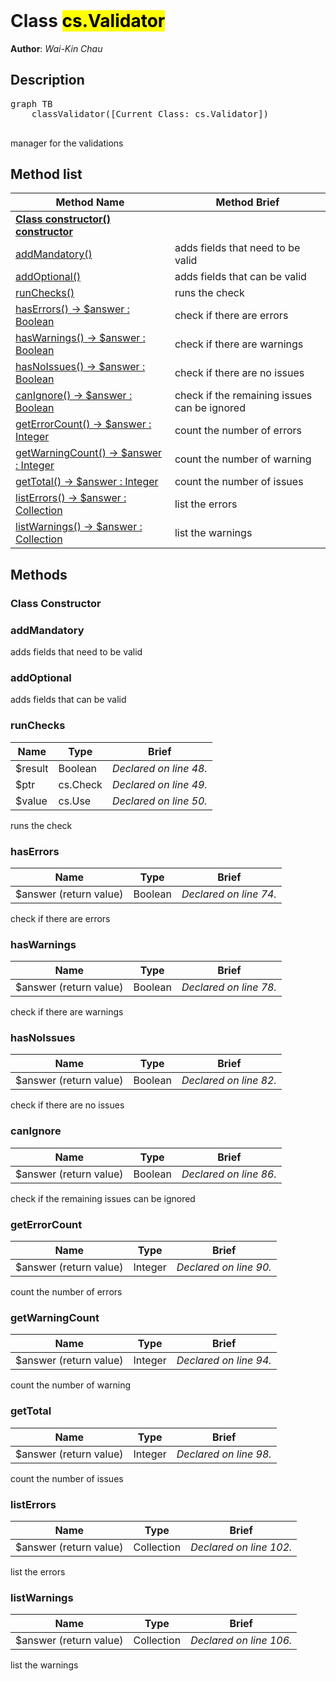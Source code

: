 <!DOCTYPE html>
<!--manager for the validations-->
<html>
<header>
  <script src='https://cdn.jsdelivr.net/npm/mermaid/dist/mermaid.min.js'></script>
  <script src='https://cdn.jsdelivr.net/npm/marked/marked.min.js'></script>
  <link 
    href='https://cdn.jsdelivr.net/npm/bootstrap@5.0.0-beta2/dist/css/bootstrap.min.css'
    rel='stylesheet'
    integrity='sha384-BmbxuPwQa2lc/FVzBcNJ7UAyJxM6wuqIj61tLrc4wSX0szH/Ev+nYRRuWlolflfl'
    crossorigin='anonymous'
  >
  <script 
    src='https://cdn.jsdelivr.net/npm/bootstrap@5.0.0-beta2/dist/js/bootstrap.bundle.min.js'
    integrity='sha384-b5kHyXgcpbZJO/tY9Ul7kGkf1S0CWuKcCD38l8YkeH8z8QjE0GmW1gYU5S9FOnJ0'
    crossorigin='anonymous'
  ></script>
  <title>Class Validator</title>
  <meta charset='ASCII' />
  <meta name='generator' value='4D Documentation' />
</header>
<body>
<div id='content' class='container'>

<h1>Class <mark>cs.Validator</mark></h1>

**Author**: *Wai-Kin Chau*

<h2>Description</h2>

<pre class='mermaid'>
graph TB
    classValidator([Current Class: cs.Validator])

</pre>

manager for the validations

<h2>Method list</h2>

<table class='table-hover'>
  <thead>
  <tr>
  <th>Method Name</th>
  <th>Method Brief</th>
  </tr></thead>
  <tbody>
  <tr>
    <td class='table-success'>
<a href='#class-constructor'><strong>Class constructor()<strong> <span class='badge bg-primary' data-bs-toggle='tooltip' title='Class Constructor' >constructor</span></a>
</td>
    <td class='table-success'>

</td>
  </tr>
  <tr>
    <td class='table-success'>
<a href='#addMandatory'>addMandatory()</a>
</td>
    <td class='table-success'>
adds fields that need to be valid
</td>
  </tr>
  <tr>
    <td class='table-success'>
<a href='#addOptional'>addOptional()</a>
</td>
    <td class='table-success'>
adds fields that can be valid
</td>
  </tr>
  <tr>
    <td class='table-success'>
<a href='#runChecks'>runChecks()</a>
</td>
    <td class='table-success'>
runs the check
</td>
  </tr>
  <tr>
    <td class='table-success'>
<a href='#hasErrors'>hasErrors() -> $answer : Boolean</a>
</td>
    <td class='table-success'>
check if there are errors
</td>
  </tr>
  <tr>
    <td class='table-success'>
<a href='#hasWarnings'>hasWarnings() -> $answer : Boolean</a>
</td>
    <td class='table-success'>
check if there are warnings
</td>
  </tr>
  <tr>
    <td class='table-success'>
<a href='#hasNoIssues'>hasNoIssues() -> $answer : Boolean</a>
</td>
    <td class='table-success'>
check if there are no issues
</td>
  </tr>
  <tr>
    <td class='table-success'>
<a href='#canIgnore'>canIgnore() -> $answer : Boolean</a>
</td>
    <td class='table-success'>
check if the remaining issues can be ignored
</td>
  </tr>
  <tr>
    <td class='table-success'>
<a href='#getErrorCount'>getErrorCount() -> $answer : Integer</a>
</td>
    <td class='table-success'>
count the number of errors
</td>
  </tr>
  <tr>
    <td class='table-success'>
<a href='#getWarningCount'>getWarningCount() -> $answer : Integer</a>
</td>
    <td class='table-success'>
count the number of warning
</td>
  </tr>
  <tr>
    <td class='table-success'>
<a href='#getTotal'>getTotal() -> $answer : Integer</a>
</td>
    <td class='table-success'>
count the number of issues
</td>
  </tr>
  <tr>
    <td class='table-success'>
<a href='#listErrors'>listErrors() -> $answer : Collection</a>
</td>
    <td class='table-success'>
list the errors
</td>
  </tr>
  <tr>
    <td class='table-success'>
<a href='#listWarnings'>listWarnings() -> $answer : Collection</a>
</td>
    <td class='table-success'>
list the warnings
</td>
  </tr>
</tbody>
</table>

<h2>Methods</h2>

<h3 id='class-constructor'><strong>Class Constructor</strong></h3>



<h3 id='addMandatory'>addMandatory</h3>

adds fields that need to be valid

<h3 id='addOptional'>addOptional</h3>

adds fields that can be valid

<h3 id='runChecks'>runChecks</h3>

<table class=''>
  <thead>
  <tr>
  <th>Name</th>
  <th>Type</th>
  <th>Brief</th>
  </tr></thead>
  <tbody>
  <tr>
    <td class='table-info'>
$result
</td>
    <td class='table-info'>
Boolean
</td>
    <td class='table-info'>
<em>Declared on line 48.</em>
</td>
  </tr>
  <tr>
    <td class='table-info'>
$ptr
</td>
    <td class='table-info'>
cs.Check
</td>
    <td class='table-info'>
<em>Declared on line 49.</em>
</td>
  </tr>
  <tr>
    <td class='table-info'>
$value
</td>
    <td class='table-info'>
cs.Use
</td>
    <td class='table-info'>
<em>Declared on line 50.</em>
</td>
  </tr>
</tbody>
</table>

runs the check

<h3 id='hasErrors'>hasErrors</h3>

<table class=''>
  <thead>
  <tr>
  <th>Name</th>
  <th>Type</th>
  <th>Brief</th>
  </tr></thead>
  <tbody>
  <tr>
    <td class='table-secondary'>
$answer (return value)
</td>
    <td class='table-secondary'>
Boolean
</td>
    <td class='table-secondary'>
<em>Declared on line 74.</em>
</td>
  </tr>
</tbody>
</table>

check if there are errors

<h3 id='hasWarnings'>hasWarnings</h3>

<table class=''>
  <thead>
  <tr>
  <th>Name</th>
  <th>Type</th>
  <th>Brief</th>
  </tr></thead>
  <tbody>
  <tr>
    <td class='table-secondary'>
$answer (return value)
</td>
    <td class='table-secondary'>
Boolean
</td>
    <td class='table-secondary'>
<em>Declared on line 78.</em>
</td>
  </tr>
</tbody>
</table>

check if there are warnings

<h3 id='hasNoIssues'>hasNoIssues</h3>

<table class=''>
  <thead>
  <tr>
  <th>Name</th>
  <th>Type</th>
  <th>Brief</th>
  </tr></thead>
  <tbody>
  <tr>
    <td class='table-secondary'>
$answer (return value)
</td>
    <td class='table-secondary'>
Boolean
</td>
    <td class='table-secondary'>
<em>Declared on line 82.</em>
</td>
  </tr>
</tbody>
</table>

check if there are no issues

<h3 id='canIgnore'>canIgnore</h3>

<table class=''>
  <thead>
  <tr>
  <th>Name</th>
  <th>Type</th>
  <th>Brief</th>
  </tr></thead>
  <tbody>
  <tr>
    <td class='table-secondary'>
$answer (return value)
</td>
    <td class='table-secondary'>
Boolean
</td>
    <td class='table-secondary'>
<em>Declared on line 86.</em>
</td>
  </tr>
</tbody>
</table>

check if the remaining issues can be ignored

<h3 id='getErrorCount'>getErrorCount</h3>

<table class=''>
  <thead>
  <tr>
  <th>Name</th>
  <th>Type</th>
  <th>Brief</th>
  </tr></thead>
  <tbody>
  <tr>
    <td class='table-secondary'>
$answer (return value)
</td>
    <td class='table-secondary'>
Integer
</td>
    <td class='table-secondary'>
<em>Declared on line 90.</em>
</td>
  </tr>
</tbody>
</table>

count the number of errors

<h3 id='getWarningCount'>getWarningCount</h3>

<table class=''>
  <thead>
  <tr>
  <th>Name</th>
  <th>Type</th>
  <th>Brief</th>
  </tr></thead>
  <tbody>
  <tr>
    <td class='table-secondary'>
$answer (return value)
</td>
    <td class='table-secondary'>
Integer
</td>
    <td class='table-secondary'>
<em>Declared on line 94.</em>
</td>
  </tr>
</tbody>
</table>

count the number of warning

<h3 id='getTotal'>getTotal</h3>

<table class=''>
  <thead>
  <tr>
  <th>Name</th>
  <th>Type</th>
  <th>Brief</th>
  </tr></thead>
  <tbody>
  <tr>
    <td class='table-secondary'>
$answer (return value)
</td>
    <td class='table-secondary'>
Integer
</td>
    <td class='table-secondary'>
<em>Declared on line 98.</em>
</td>
  </tr>
</tbody>
</table>

count the number of issues

<h3 id='listErrors'>listErrors</h3>

<table class=''>
  <thead>
  <tr>
  <th>Name</th>
  <th>Type</th>
  <th>Brief</th>
  </tr></thead>
  <tbody>
  <tr>
    <td class='table-secondary'>
$answer (return value)
</td>
    <td class='table-secondary'>
Collection
</td>
    <td class='table-secondary'>
<em>Declared on line 102.</em>
</td>
  </tr>
</tbody>
</table>

list the errors

<h3 id='listWarnings'>listWarnings</h3>

<table class=''>
  <thead>
  <tr>
  <th>Name</th>
  <th>Type</th>
  <th>Brief</th>
  </tr></thead>
  <tbody>
  <tr>
    <td class='table-secondary'>
$answer (return value)
</td>
    <td class='table-secondary'>
Collection
</td>
    <td class='table-secondary'>
<em>Declared on line 106.</em>
</td>
  </tr>
</tbody>
</table>

list the warnings


</div>
  <script>
    document.getElementById('content').innerHTML =
    marked(document.getElementById('content').innerHTML);
    mermaid.initialize({startOnLoad:true});
    var nodes = document.querySelectorAll('#content table');
    var i;
    for (i=0; i< nodes.length; i++){
      nodes[i].className=nodes[i].className+' table'; 
    }
  </script>
</body>
</html>